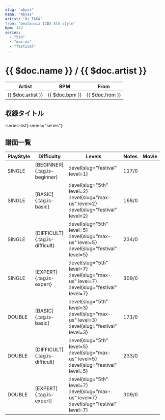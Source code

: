 ```yaml
---
slug: "abyss"
name: "Abyss"
artist: "dj TAKA"
from: "beatmania IIDX 5th style"
bpm: 142
series:
  - "5th"
  - "max-us"
  - "festival"
---
```


# {{ $doc.name }} / {{ $doc.artist }}

|Artist|BPM|From|
|------|---|----|
|{{ $doc.artist }}|{{ $doc.bpm }}|{{ $doc.from }}|

## 収録タイトル

:series-list{:series="series"}

## 譜面一覧

|PlayStyle|Difficulty|Levels|Notes|Movie|
|---------|----------|------|-----|-----|
|SINGLE|[BEGINNER]{.tag.is-beginner}|:level{slug="festival" level=1}|117/0||
|SINGLE|[BASIC]{.tag.is-basic}|:level{slug="5th" level=2} :level{slug="max-us" level=2} :level{slug="festival" level=2}|168/0||
|SINGLE|[DIFFICULT]{.tag.is-difficult}|:level{slug="5th" level=5} :level{slug="max-us" level=5} :level{slug="festival" level=5}|234/0||
|SINGLE|[EXPERT]{.tag.is-expert}|:level{slug="5th" level=7} :level{slug="max-us" level=7} :level{slug="festival" level=7}|309/0||
|DOUBLE|[BASIC]{.tag.is-basic}|:level{slug="5th" level=3} :level{slug="max-us" level=3} :level{slug="festival" level=3}|171/0||
|DOUBLE|[DIFFICULT]{.tag.is-difficult}|:level{slug="5th" level=5} :level{slug="max-us" level=5} :level{slug="festival" level=5}|233/0||
|DOUBLE|[EXPERT]{.tag.is-expert}|:level{slug="5th" level=7} :level{slug="max-us" level=7} :level{slug="festival" level=7}|309/0||

